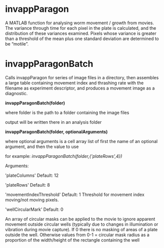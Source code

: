 # invappParagon

A MATLAB function for analysing worm movement / growth from movies. 
The variance through time for each pixel in the plate is calculated, and the distribution of these variances examined. Pixels whose variance is greater than a threshold of the mean plus one standard deviation are determined to be “motile”.

# invappParagonBatch

Calls invappParagon for series of image files in a directory, then assembles a large table containing movement index and thrashing rate with the filename as experiment descriptor, and produces a movement image as a diagnostic.

**invappParagonBatch(folder)**

where folder is the path to a folder containing the image files

output will be written there in an analysis folder

**invappParagonBatch(folder, optionalArguments)**

where optional arguments is a cell array list of first the name of an optional argument, and then the value to use

for example: *invappParagonBatch(folder,{'plateRows',4})*

Arguments:

'plateColumns'            Default: 12

'plateRows'               Default: 8

'movementIndexThreshold'  Default: 1    Threshold for movement index moving/not moving pixels.

'wellCircularMark'        Default: 0
       
An array of circular masks can be applied to the movie to ignore apparent movement outside circular wells (typically due to changes in illumination or vibration during movie capture). If 0 there is no masking of areas of a plate outside the well. Otherwise values from 0-1 = circular mask radius as a proportion of the width/height of the rectangle containing the well
